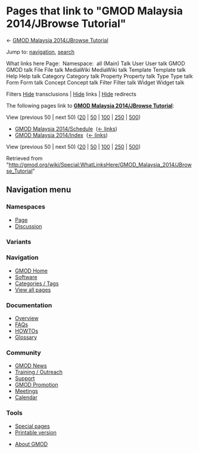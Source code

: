 <div id="mw-page-base" class="noprint">

</div>

<div id="mw-head-base" class="noprint">

</div>

<div id="content" class="mw-body" role="main">

<span id="top"></span>

<div id="mw-js-message" style="display:none;">

</div>



# <span dir="auto">Pages that link to "GMOD Malaysia 2014/JBrowse Tutorial"</span>

<div id="bodyContent">

<div id="contentSub">

← [GMOD Malaysia 2014/JBrowse
Tutorial](/wiki/GMOD_Malaysia_2014/JBrowse_Tutorial "GMOD Malaysia 2014/JBrowse Tutorial")

</div>

<div id="jump-to-nav" class="mw-jump">

Jump to: [navigation](#mw-navigation), [search](#p-search)

</div>

<div id="mw-content-text">

What links here Page:  Namespace:  all (Main) Talk User User talk GMOD
GMOD talk File File talk MediaWiki MediaWiki talk Template Template talk
Help Help talk Category Category talk Property Property talk Type Type
talk Form Form talk Concept Concept talk Filter Filter talk Widget
Widget talk

Filters
[Hide](/mediawiki/index.php?title=Special:WhatLinksHere/GMOD_Malaysia_2014/JBrowse_Tutorial&hidetrans=1 "Special:WhatLinksHere/GMOD Malaysia 2014/JBrowse Tutorial")
transclusions \|
[Hide](/mediawiki/index.php?title=Special:WhatLinksHere/GMOD_Malaysia_2014/JBrowse_Tutorial&hidelinks=1 "Special:WhatLinksHere/GMOD Malaysia 2014/JBrowse Tutorial")
links \|
[Hide](/mediawiki/index.php?title=Special:WhatLinksHere/GMOD_Malaysia_2014/JBrowse_Tutorial&hideredirs=1 "Special:WhatLinksHere/GMOD Malaysia 2014/JBrowse Tutorial")
redirects

The following pages link to **[GMOD Malaysia 2014/JBrowse
Tutorial](/wiki/GMOD_Malaysia_2014/JBrowse_Tutorial "GMOD Malaysia 2014/JBrowse Tutorial")**:

View (previous 50 \| next 50)
([20](/mediawiki/index.php?title=Special:WhatLinksHere/GMOD_Malaysia_2014/JBrowse_Tutorial&limit=20 "Special:WhatLinksHere/GMOD Malaysia 2014/JBrowse Tutorial")
\|
[50](/mediawiki/index.php?title=Special:WhatLinksHere/GMOD_Malaysia_2014/JBrowse_Tutorial&limit=50 "Special:WhatLinksHere/GMOD Malaysia 2014/JBrowse Tutorial")
\|
[100](/mediawiki/index.php?title=Special:WhatLinksHere/GMOD_Malaysia_2014/JBrowse_Tutorial&limit=100 "Special:WhatLinksHere/GMOD Malaysia 2014/JBrowse Tutorial")
\|
[250](/mediawiki/index.php?title=Special:WhatLinksHere/GMOD_Malaysia_2014/JBrowse_Tutorial&limit=250 "Special:WhatLinksHere/GMOD Malaysia 2014/JBrowse Tutorial")
\|
[500](/mediawiki/index.php?title=Special:WhatLinksHere/GMOD_Malaysia_2014/JBrowse_Tutorial&limit=500 "Special:WhatLinksHere/GMOD Malaysia 2014/JBrowse Tutorial"))

- [GMOD Malaysia
  2014/Schedule](/wiki/GMOD_Malaysia_2014/Schedule "GMOD Malaysia 2014/Schedule")
  ‎ <span class="mw-whatlinkshere-tools">([←
  links](/mediawiki/index.php?title=Special:WhatLinksHere&target=GMOD+Malaysia+2014%2FSchedule "Special:WhatLinksHere"))</span>
- [GMOD Malaysia
  2014/Index](/wiki/GMOD_Malaysia_2014/Index "GMOD Malaysia 2014/Index")
  ‎ <span class="mw-whatlinkshere-tools">([←
  links](/mediawiki/index.php?title=Special:WhatLinksHere&target=GMOD+Malaysia+2014%2FIndex "Special:WhatLinksHere"))</span>

View (previous 50 \| next 50)
([20](/mediawiki/index.php?title=Special:WhatLinksHere/GMOD_Malaysia_2014/JBrowse_Tutorial&limit=20 "Special:WhatLinksHere/GMOD Malaysia 2014/JBrowse Tutorial")
\|
[50](/mediawiki/index.php?title=Special:WhatLinksHere/GMOD_Malaysia_2014/JBrowse_Tutorial&limit=50 "Special:WhatLinksHere/GMOD Malaysia 2014/JBrowse Tutorial")
\|
[100](/mediawiki/index.php?title=Special:WhatLinksHere/GMOD_Malaysia_2014/JBrowse_Tutorial&limit=100 "Special:WhatLinksHere/GMOD Malaysia 2014/JBrowse Tutorial")
\|
[250](/mediawiki/index.php?title=Special:WhatLinksHere/GMOD_Malaysia_2014/JBrowse_Tutorial&limit=250 "Special:WhatLinksHere/GMOD Malaysia 2014/JBrowse Tutorial")
\|
[500](/mediawiki/index.php?title=Special:WhatLinksHere/GMOD_Malaysia_2014/JBrowse_Tutorial&limit=500 "Special:WhatLinksHere/GMOD Malaysia 2014/JBrowse Tutorial"))

</div>

<div class="printfooter">

Retrieved from
"<http://gmod.org/wiki/Special:WhatLinksHere/GMOD_Malaysia_2014/JBrowse_Tutorial>"

</div>

<div id="catlinks" class="catlinks catlinks-allhidden">

</div>

<div class="visualClear">

</div>

</div>

</div>

<div id="mw-navigation">

## Navigation menu

<div id="mw-head">



<div id="left-navigation">

<div id="p-namespaces" class="vectorTabs" role="navigation"
aria-labelledby="p-namespaces-label">

### Namespaces

- <span id="ca-nstab-main"><a href="/wiki/GMOD_Malaysia_2014/JBrowse_Tutorial" accesskey="c"
  title="View the content page [c]">Page</a></span>
- <span id="ca-talk"><a
  href="/mediawiki/index.php?title=Talk:GMOD_Malaysia_2014/JBrowse_Tutorial&amp;action=edit&amp;redlink=1"
  accesskey="t"
  title="Discussion about the content page [t]">Discussion</a></span>

</div>

<div id="p-variants" class="vectorMenu emptyPortlet" role="navigation"
aria-labelledby="p-variants-label">

### 

### Variants[](#)

<div class="menu">

</div>

</div>

</div>





</div>

</div>

</div>

<div id="mw-panel">

<div id="p-logo" role="banner">

<a href="/wiki/Main_Page"
style="background-image: url(http://gmod.org/images/GMOD-cogs.png);"
title="Visit the main page"></a>

</div>

<div id="p-Navigation" class="portal" role="navigation"
aria-labelledby="p-Navigation-label">

### Navigation

<div class="body">

- <span id="n-GMOD-Home">[GMOD Home](/wiki/Main_Page)</span>
- <span id="n-Software">[Software](/wiki/GMOD_Components)</span>
- <span id="n-Categories-.2F-Tags">[Categories /
  Tags](/wiki/Categories)</span>
- <span id="n-View-all-pages">[View all
  pages](/wiki/Special:AllPages)</span>

</div>

</div>

<div id="p-Documentation" class="portal" role="navigation"
aria-labelledby="p-Documentation-label">

### Documentation

<div class="body">

- <span id="n-Overview">[Overview](/wiki/Overview)</span>
- <span id="n-FAQs">[FAQs](/wiki/Category:FAQ)</span>
- <span id="n-HOWTOs">[HOWTOs](/wiki/Category:HOWTO)</span>
- <span id="n-Glossary">[Glossary](/wiki/Glossary)</span>

</div>

</div>

<div id="p-Community" class="portal" role="navigation"
aria-labelledby="p-Community-label">

### Community

<div class="body">

- <span id="n-GMOD-News">[GMOD News](/wiki/GMOD_News)</span>
- <span id="n-Training-.2F-Outreach">[Training /
  Outreach](/wiki/Training_and_Outreach)</span>
- <span id="n-Support">[Support](/wiki/Support)</span>
- <span id="n-GMOD-Promotion">[GMOD
  Promotion](/wiki/GMOD_Promotion)</span>
- <span id="n-Meetings">[Meetings](/wiki/Meetings)</span>
- <span id="n-Calendar">[Calendar](/wiki/Calendar)</span>

</div>

</div>

<div id="p-tb" class="portal" role="navigation"
aria-labelledby="p-tb-label">

### Tools

<div class="body">

- <span id="t-specialpages"><a href="/wiki/Special:SpecialPages" accesskey="q"
  title="A list of all special pages [q]">Special pages</a></span>
- <span id="t-print"><a
  href="/mediawiki/index.php?title=Special:WhatLinksHere/GMOD_Malaysia_2014/JBrowse_Tutorial&amp;printable=yes"
  rel="alternate" accesskey="p"
  title="Printable version of this page [p]">Printable version</a></span>

</div>

</div>

</div>

</div>

<div id="footer" role="contentinfo">

- <span id="footer-places-about">[About
  GMOD](/wiki/GMOD:About "GMOD:About")</span>

<!-- -->






</div>
